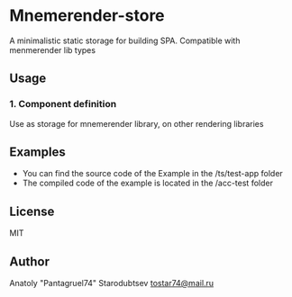 # Mnemerender-store
A minimalistic static storage for building SPA. Compatible with menmerender lib types


## Usage

### 1. Component definition
Use as storage for mnemerender library, on other rendering libraries


## Examples
- You can find the source code of the Example in the /ts/test-app folder
- The compiled code of the example is located in the /acc-test folder


## License
MIT


## Author
Anatoly "Pantagruel74" Starodubtsev 
tostar74@mail.ru